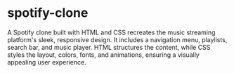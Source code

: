 # spotify-clone
A Spotify clone built with HTML and CSS recreates the music streaming platform's sleek, responsive design. It includes a navigation menu, playlists, search bar, and music player. HTML structures the content, while CSS styles the layout, colors, fonts, and animations, ensuring a visually appealing user experience.

